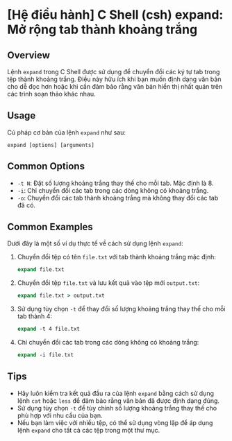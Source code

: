 # [Hệ điều hành] C Shell (csh) expand: Mở rộng tab thành khoảng trắng

## Overview
Lệnh `expand` trong C Shell được sử dụng để chuyển đổi các ký tự tab trong tệp thành khoảng trắng. Điều này hữu ích khi bạn muốn định dạng văn bản cho dễ đọc hơn hoặc khi cần đảm bảo rằng văn bản hiển thị nhất quán trên các trình soạn thảo khác nhau.

## Usage
Cú pháp cơ bản của lệnh `expand` như sau:

```
expand [options] [arguments]
```

## Common Options
- `-t N`: Đặt số lượng khoảng trắng thay thế cho mỗi tab. Mặc định là 8.
- `-i`: Chỉ chuyển đổi các tab trong các dòng không có khoảng trắng.
- `-o`: Chuyển đổi các tab thành khoảng trắng mà không thay đổi các tab đã có.

## Common Examples
Dưới đây là một số ví dụ thực tế về cách sử dụng lệnh `expand`:

1. Chuyển đổi tệp có tên `file.txt` với tab thành khoảng trắng mặc định:
   ```csh
   expand file.txt
   ```

2. Chuyển đổi tệp `file.txt` và lưu kết quả vào tệp mới `output.txt`:
   ```csh
   expand file.txt > output.txt
   ```

3. Sử dụng tùy chọn `-t` để thay đổi số lượng khoảng trắng thay thế cho mỗi tab thành 4:
   ```csh
   expand -t 4 file.txt
   ```

4. Chỉ chuyển đổi các tab trong các dòng không có khoảng trắng:
   ```csh
   expand -i file.txt
   ```

## Tips
- Hãy luôn kiểm tra kết quả đầu ra của lệnh `expand` bằng cách sử dụng lệnh `cat` hoặc `less` để đảm bảo rằng văn bản đã được định dạng đúng.
- Sử dụng tùy chọn `-t` để tùy chỉnh số lượng khoảng trắng thay thế cho phù hợp với nhu cầu của bạn.
- Nếu bạn làm việc với nhiều tệp, có thể sử dụng vòng lặp để áp dụng lệnh `expand` cho tất cả các tệp trong một thư mục.
